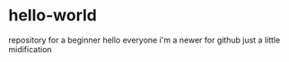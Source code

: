 # hello-world
repository for a beginner 
hello everyone i'm a newer for github
just a little midification
